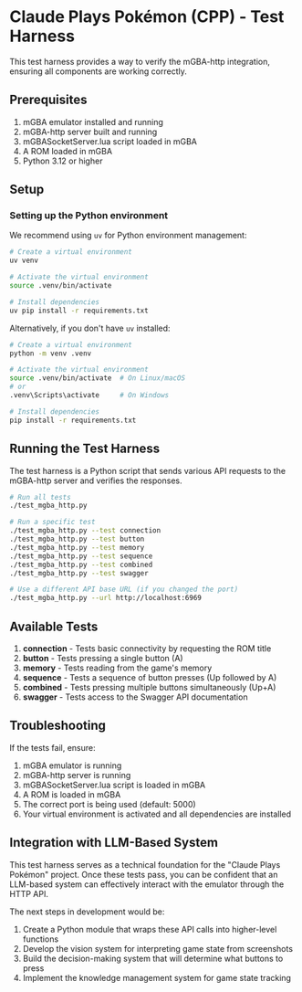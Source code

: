 # Claude Plays Pokémon (CPP) - Test Harness

This test harness provides a way to verify the mGBA-http integration, ensuring all components are working correctly.

## Prerequisites

1. mGBA emulator installed and running
2. mGBA-http server built and running
3. mGBASocketServer.lua script loaded in mGBA
4. A ROM loaded in mGBA
5. Python 3.12 or higher

## Setup

### Setting up the Python environment

We recommend using `uv` for Python environment management:

```bash
# Create a virtual environment
uv venv

# Activate the virtual environment
source .venv/bin/activate

# Install dependencies
uv pip install -r requirements.txt
```

Alternatively, if you don't have `uv` installed:

```bash
# Create a virtual environment
python -m venv .venv

# Activate the virtual environment
source .venv/bin/activate  # On Linux/macOS
# or
.venv\Scripts\activate     # On Windows

# Install dependencies
pip install -r requirements.txt
```

## Running the Test Harness

The test harness is a Python script that sends various API requests to the mGBA-http server and verifies the responses.

```bash
# Run all tests
./test_mgba_http.py

# Run a specific test
./test_mgba_http.py --test connection
./test_mgba_http.py --test button
./test_mgba_http.py --test memory
./test_mgba_http.py --test sequence
./test_mgba_http.py --test combined
./test_mgba_http.py --test swagger

# Use a different API base URL (if you changed the port)
./test_mgba_http.py --url http://localhost:6969
```

## Available Tests

1. **connection** - Tests basic connectivity by requesting the ROM title
2. **button** - Tests pressing a single button (A)
3. **memory** - Tests reading from the game's memory
4. **sequence** - Tests a sequence of button presses (Up followed by A)
5. **combined** - Tests pressing multiple buttons simultaneously (Up+A)
6. **swagger** - Tests access to the Swagger API documentation

## Troubleshooting

If the tests fail, ensure:

1. mGBA emulator is running
2. mGBA-http server is running
3. mGBASocketServer.lua script is loaded in mGBA
4. A ROM is loaded in mGBA
5. The correct port is being used (default: 5000)
6. Your virtual environment is activated and all dependencies are installed

## Integration with LLM-Based System

This test harness serves as a technical foundation for the "Claude Plays Pokémon" project. Once these tests pass, you can be confident that an LLM-based system can effectively interact with the emulator through the HTTP API.

The next steps in development would be:
1. Create a Python module that wraps these API calls into higher-level functions
2. Develop the vision system for interpreting game state from screenshots
3. Build the decision-making system that will determine what buttons to press
4. Implement the knowledge management system for game state tracking 